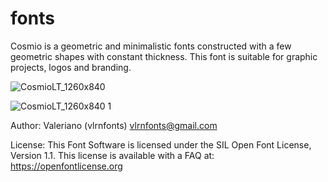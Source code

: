 # fonts

Cosmio is a geometric and minimalistic fonts constructed with a few geometric shapes with constant thickness. This font is suitable for graphic projects, logos and branding.

![CosmioLT_1260x840](https://github.com/vlrnfonts/fonts/assets/160312338/8eed4009-050f-447e-850c-7969402a1c12)

![CosmioLT_1260x840 1](https://github.com/vlrnfonts/fonts/assets/160312338/ee61697b-1341-4721-9199-3f92ca238449)

Author:
Valeriano (vlrnfonts) vlrnfonts@gmail.com

License: 
This Font Software is licensed under the SIL Open Font License, Version 1.1. This license is available with a FAQ at:
https://openfontlicense.org
